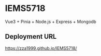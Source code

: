 # IEMS5718

Vue3 + Pinia + Node.js + Express + Mongodb

## Deployment URL

https://zza1999.github.io/IEMS5718/
